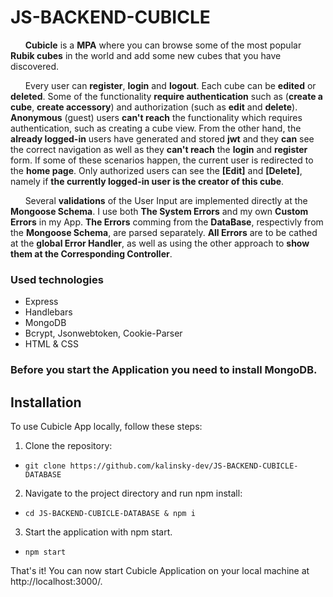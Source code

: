 # JS-BACKEND-CUBICLE

&nbsp; &nbsp; &nbsp; **Cubicle** is a **MPA** where you can browse some of the most popular **Rubik cubes** in the world and add some new cubes that you have discovered.

&nbsp; &nbsp; &nbsp; Every user can **register**, **login** and **logout**. Each cube can be **edited** or   **deleted**. Some of the functionality **require authentication** such as (**create a cube**, **create accessory**) and authorization (such as **edit** and **delete**). **Anonymous** (guest) users **can't reach** the functionality which requires authentication, such as creating a cube view. From the other hand, the **already logged-in** users have generated and stored **jwt** and they **can** see the correct navigation as well as they **can't reach** the **login** and **register** form. If some of these scenarios happen, the current user is redirected to the **home page**. Only authorized users can see the **[Edit]** and **[Delete]**, namely if **the currently logged-in user is the creator of this cube**. 

&nbsp; &nbsp; &nbsp; Several **validations** of the User Input are implemented directly at the **Mongoose Schema**. 
I use both **The System Errors** and my own **Custom Errors** in my App. **The Errors** comming from the **DataBase**, respectivly from the **Mongoose Schema**, are parsed separately. **All Errors** are to be cathed at the **global Error Handler**, as well as using the other approach to **show them at the Corresponding Controller**. 


### Used technologies

- Express
- Handlebars
- MongoDB
- Bcrypt, Jsonwebtoken, Cookie-Parser
- HTML & CSS

### Before you start the Application you need to install MongoDB.

## Installation

To use Cubicle App locally, follow these steps:

1.  Clone the repository:

- `git clone https://github.com/kalinsky-dev/JS-BACKEND-CUBICLE-DATABASE`

2.  Navigate to the project directory and run npm install:

- `cd JS-BACKEND-CUBICLE-DATABASE & npm i`

3.  Start the application with npm start.

- `npm start`

That's it! You can now start Cubicle Application on your local machine at http://localhost:3000/.
